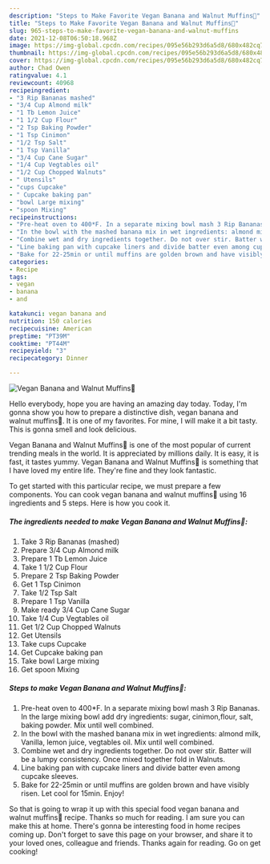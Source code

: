 ```yaml
---
description: "Steps to Make Favorite Vegan Banana and Walnut Muffins🍌"
title: "Steps to Make Favorite Vegan Banana and Walnut Muffins🍌"
slug: 965-steps-to-make-favorite-vegan-banana-and-walnut-muffins
date: 2021-12-08T06:50:18.968Z
image: https://img-global.cpcdn.com/recipes/095e56b293d6a5d8/680x482cq70/vegan-banana-and-walnut-muffins-recipe-main-photo.jpg
thumbnail: https://img-global.cpcdn.com/recipes/095e56b293d6a5d8/680x482cq70/vegan-banana-and-walnut-muffins-recipe-main-photo.jpg
cover: https://img-global.cpcdn.com/recipes/095e56b293d6a5d8/680x482cq70/vegan-banana-and-walnut-muffins-recipe-main-photo.jpg
author: Chad Owen
ratingvalue: 4.1
reviewcount: 40968
recipeingredient:
- "3 Rip Bananas mashed"
- "3/4 Cup Almond milk"
- "1 Tb Lemon Juice"
- "1 1/2 Cup Flour"
- "2 Tsp Baking Powder"
- "1 Tsp Cinimon"
- "1/2 Tsp Salt"
- "1 Tsp Vanilla"
- "3/4 Cup Cane Sugar"
- "1/4 Cup Vegtables oil"
- "1/2 Cup Chopped Walnuts"
- " Utensils"
- "cups Cupcake"
- " Cupcake baking pan"
- "bowl Large mixing"
- "spoon Mixing"
recipeinstructions:
- "Pre-heat oven to 400*F. In a separate mixing bowl mash 3 Rip Bananas. In the large mixing bowl add dry ingredients: sugar, cinimon,flour, salt, baking powder. Mix until well combined."
- "In the bowl with the mashed banana mix in wet ingredients: almond milk, Vanilla, lemon juice, vegtables oil. Mix until well combined."
- "Combine wet and dry ingredients together. Do not over stir. Batter will be a lumpy consistency. Once mixed together fold in Walnuts."
- "Line baking pan with cupcake liners and divide batter even among cupcake sleeves."
- "Bake for 22-25min or until muffins are golden brown and have visibly risen. Let cool for 15min. Enjoy!"
categories:
- Recipe
tags:
- vegan
- banana
- and

katakunci: vegan banana and 
nutrition: 150 calories
recipecuisine: American
preptime: "PT39M"
cooktime: "PT44M"
recipeyield: "3"
recipecategory: Dinner

---
```



![Vegan Banana and Walnut Muffins🍌](https://img-global.cpcdn.com/recipes/095e56b293d6a5d8/680x482cq70/vegan-banana-and-walnut-muffins-recipe-main-photo.jpg)

Hello everybody, hope you are having an amazing day today. Today, I'm gonna show you how to prepare a distinctive dish, vegan banana and walnut muffins🍌. It is one of my favorites. For mine, I will make it a bit tasty. This is gonna smell and look delicious.

Vegan Banana and Walnut Muffins🍌 is one of the most popular of current trending meals in the world. It is appreciated by millions daily. It is easy, it is fast, it tastes yummy. Vegan Banana and Walnut Muffins🍌 is something that I have loved my entire life. They're fine and they look fantastic.




To get started with this particular recipe, we must prepare a few components. You can cook vegan banana and walnut muffins🍌 using 16 ingredients and 5 steps. Here is how you cook it.

<!--inarticleads1-->

##### The ingredients needed to make Vegan Banana and Walnut Muffins🍌:

1. Take 3 Rip Bananas (mashed)
1. Prepare 3/4 Cup Almond milk
1. Prepare 1 Tb Lemon Juice
1. Take 1 1/2 Cup Flour
1. Prepare 2 Tsp Baking Powder
1. Get 1 Tsp Cinimon
1. Take 1/2 Tsp Salt
1. Prepare 1 Tsp Vanilla
1. Make ready 3/4 Cup Cane Sugar
1. Take 1/4 Cup Vegtables oil
1. Get 1/2 Cup Chopped Walnuts
1. Get  Utensils
1. Take cups Cupcake
1. Get  Cupcake baking pan
1. Take bowl Large mixing
1. Get spoon Mixing




<!--inarticleads2-->

##### Steps to make Vegan Banana and Walnut Muffins🍌:

1. Pre-heat oven to 400*F. In a separate mixing bowl mash 3 Rip Bananas. In the large mixing bowl add dry ingredients: sugar, cinimon,flour, salt, baking powder. Mix until well combined.
1. In the bowl with the mashed banana mix in wet ingredients: almond milk, Vanilla, lemon juice, vegtables oil. Mix until well combined.
1. Combine wet and dry ingredients together. Do not over stir. Batter will be a lumpy consistency. Once mixed together fold in Walnuts.
1. Line baking pan with cupcake liners and divide batter even among cupcake sleeves.
1. Bake for 22-25min or until muffins are golden brown and have visibly risen. Let cool for 15min. Enjoy!




So that is going to wrap it up with this special food vegan banana and walnut muffins🍌 recipe. Thanks so much for reading. I am sure you can make this at home. There's gonna be interesting food in home recipes coming up. Don't forget to save this page on your browser, and share it to your loved ones, colleague and friends. Thanks again for reading. Go on get cooking!
